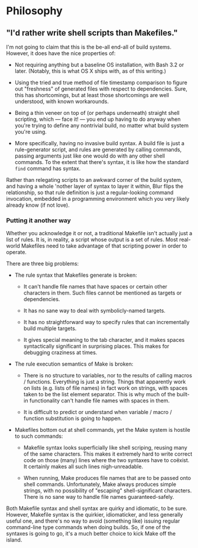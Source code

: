 Philosophy
==========

"I'd rather write shell scripts than Makefiles."
------------------------------------------------

I'm not going to claim that this is the be-all end-all of build
systems. However, it does have the nice properties of:

* Not requiring anything but a baseline OS installation, with Bash 3.2
  or later. (Notably, this is what OS X ships with, as of this writing.)

* Using the tried and true method of file timestamp comparison to figure out
  "freshness" of generated files with respect to dependencies. Sure, this
  has shortcomings, but at least those shortcomings are well understood,
  with known workarounds.

* Being a thin veneer on top of (or perhaps underneath) straight shell
  scripting, which &mdash; face it! &mdash; you end up having to do anyway
  when you're trying to define any nontrivial build, no matter what build
  system you're using.

* More specifically, having no invasive build syntax. A build file is just
  a rule-generator script, and rules are generated by calling commands,
  passing arguments just like one would do with any other shell commands.
  To the extent that there's syntax, it is like how the standard `find`
  command has syntax.

Rather than relegating scripts to an awkward corner of the build system,
and having a whole 'nother layer of syntax to layer it within, Blur flips
the relationship, so that rule definition is just a regular-looking command
invocation, embedded in a programming environment which you very likely
already know (if not love).

### Putting it another way

Whether you acknowledge it or not, a traditional Makefile isn't actually
just a list of rules. It is, in reality, a script whose output is a
set of rules. Most real-world Makefiles need to take advantage of that
scripting power in order to operate.

There are three big problems:

* The rule syntax that Makefiles generate is broken:

  * It can't handle file names that have spaces or certain other characters
    in them. Such files cannot be mentioned as targets or dependencies.

  * It has no sane way to deal with symbolicly-named targets.

  * It has no straightforward way to specify rules that can incrementally
    build multiple targets.

  * It gives special meaning to the tab character, and it makes spaces
    syntactically significant in surprising places. This makes for
    debugging craziness at times.

* The rule execution semantics of Make is broken:

  * There is no structure to variables, nor to the results of calling
    macros / functions. Everything is just a string. Things that
    apparently work on lists (e.g. lists of file names) in fact work
    on strings, with spaces taken to be the list element separator. This is
    why much of the built-in functionality can't handle file names with
    spaces in them.

  * It is difficult to predict or understand when variable / macro /
    function substitution is going to happen.

* Makefiles bottom out at shell commands, yet the Make system is hostile
  to such commands:

  * Makefile syntax looks superficially like shell scriping, reusing many of
    the same characters. This makes it extremely hard to write correct code on
    those (many) lines where the two syntaxes have to co&euml;xist. It
    certainly makes all such lines nigh-unreadable.

  * When running, Make produces file names that are to be passed onto
    shell commands. Unfortunately, Make always produces simple strings,
    with no possibility of "escaping" shell-significant characters. There
    is no sane way to handle file names guaranteed-safely.

Both Makefile syntax and shell syntax are quirky and idiomatic, to be
sure. However, Makefile syntax is the quirkier, idiomaticker, and less
generally useful one, and there's no way to avoid (something like) issuing
regular command-line type commands when doing builds. So, if one of the
syntaxes is going to go, it's a much better choice to kick Make off the
island.
